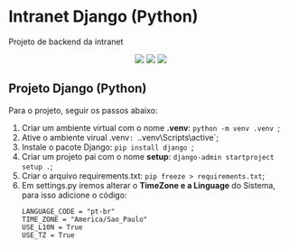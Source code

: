<h1>Intranet Django (Python)</h1>
<p>Projeto de backend da intranet</p>

<p align="center">
  <img src="https://img.shields.io/badge/Python-3.11-blue?style=for-the-badge&logo=python&logoColor=white"/>
  <img src="https://img.shields.io/badge/Oracle-DB-red?style=for-the-badge&logo=oracle&logoColor=white"/>  
  <img src="https://img.shields.io/badge/Git_Bash-Terminal-orange?style=for-the-badge&logo=git&logoColor=white"/>
</p>

## Projeto Django (Python)

Para o projeto, seguir os passos abaixo:

1. Criar um ambiente virtual com o nome **.venv**: `python -m venv .venv `;
2. Ative o ambiente virual .venv`: `.\.venv\Scripts\active`;
3. Instale o pacote Django: `pip install django `;
4. Criar um projeto pai com o nome **setup**: `django-admin startproject setup .`;
5. Criar o arquivo requirements.txt: `pip freeze > requirements.txt`;
6. Em settings.py iremos alterar o **TimeZone e a Linguage** do Sistema, para isso adicione o código:
   ```
   LANGUAGE_CODE = "pt-br"
   TIME_ZONE = "America/Sao_Paulo"
   USE_L10N = True
   USE_TZ = True
   ```
